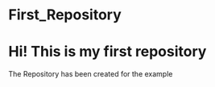# First_Repository
<h1>Hi! This is my first repository</h1>
The Repository has been created for the example 
